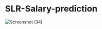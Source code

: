 # SLR-Salary-prediction
![Screenshot (34)](https://user-images.githubusercontent.com/111222012/214233561-2267b6bf-2efe-4f7a-841b-13a5c73cc0c9.png)
